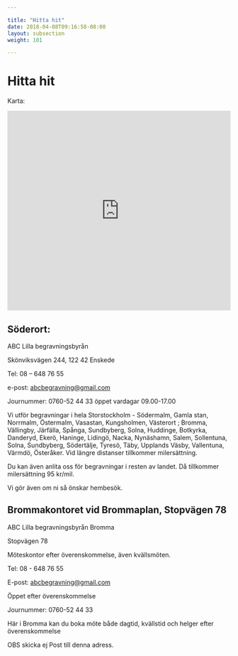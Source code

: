 ```yaml
---

title: "Hitta hit"
date: 2018-04-08T09:16:58-08:00
layout: subsection
weight: 101

---
```



# Hitta hit

Karta:

<iframe style="border: 0;" src="https://www.google.com/maps/embed?pb=!1m18!1m12!1m3!1d2038.5168669067882!2d18.05573471607007!3d59.27422038163959!2m3!1f0!2f0!3f0!3m2!1i1024!2i768!4f13.1!3m3!1m2!1s0x465f777dfd0766d1%3A0x879eaf7e9f0706da!2sSk%C3%B6nviksv%C3%A4gen+244%2C+122+42+Enskede!5e0!3m2!1ssv!2sse!4v1475318859868" width="100%" height="450" frameborder="0" allowfullscreen="allowfullscreen"></iframe>

## Söderort:

ABC Lilla begravningsbyrån

Skönviksvägen 244, 122 42 Enskede  

Tel: 08 – 648 76 55  

e-post: abcbegravning@gmail.com

Journummer: 0760-52 44 33 öppet vardagar 09.00-17.00

Vi utför begravningar i hela Storstockholm - Södermalm, Gamla stan, Norrmalm, Östermalm, Vasastan, Kungsholmen, Västerort ; Bromma, Vällingby, Järfälla, Spånga, Sundbyberg, Solna, Huddinge, Botkyrka, Danderyd, Ekerö, Haninge, Lidingö, Nacka,  Nynäshamn, Salem, Sollentuna, Solna, Sundbyberg, Södertälje, Tyresö, Täby, Upplands Väsby, Vallentuna, Värmdö, Österåker. Vid längre distanser tillkommer milersättning.

Du kan även anlita oss för begravningar i resten av landet. Då tillkommer milersättning 95 kr/mil.

Vi gör även om ni så önskar hembesök.


## Brommakontoret vid Brommaplan, Stopvägen 78

ABC Lilla begravningsbyrån Bromma

Stopvägen 78

Möteskontor efter överenskommelse, även kvällsmöten.

Tel: 08 - 648 76 55  

E-post: abcbegravning@gmail.com

Öppet efter överenskommelse

Journummer: 0760-52 44 33

Här i Bromma kan du boka möte både dagtid, kvällstid och helger efter överenskommelse

OBS skicka ej Post till denna adress.
